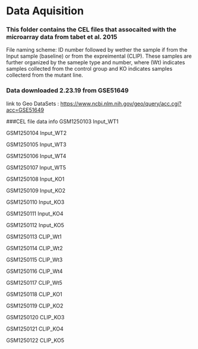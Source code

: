 # Data Aquisition
### This folder contains the CEL files that assocaited with the microarray data from tabet et al. 2015

File naming scheme: 
ID number followed by wether the sample if from the Input sample (baseline) or from the expreimental (CLIP). These samples are further organized by the sameple type and number, where (Wt) indicates samples collected from the control group and KO indicates samples collecterd from the mutant line.

### Data downloaded 2.23.19 from GSE51649
link to Geo DataSets : https://www.ncbi.nlm.nih.gov/geo/query/acc.cgi?acc=GSE51649

###CEL file data info
GSM1250103	Input_WT1

GSM1250104	Input_WT2

GSM1250105	Input_WT3

GSM1250106	Input_WT4

GSM1250107	Input_WT5

GSM1250108	Input_KO1

GSM1250109	Input_KO2

GSM1250110	Input_KO3

GSM1250111	Input_KO4

GSM1250112	Input_KO5

GSM1250113	CLIP_Wt1

GSM1250114	CLIP_Wt2

GSM1250115	CLIP_Wt3

GSM1250116	CLIP_Wt4

GSM1250117	CLIP_Wt5

GSM1250118	CLIP_KO1

GSM1250119	CLIP_KO2

GSM1250120	CLIP_KO3

GSM1250121	CLIP_KO4

GSM1250122	CLIP_KO5

